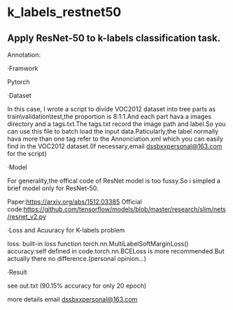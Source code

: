 # k_labels_restnet50
Apply ResNet-50 to k-labels classification task.
------------------------------------------------------------------------------------------------------------------------------------------
Annotation:

·Framwork

  Pytorch
  
·Dataset

  In this case, I wrote a script to divide VOC2012 dataset into tree parts as train\validation\test,the proportion is 8:1:1.And each part hava a images directory and a tags.txt.The tags.txt record the image path and label.So you can use this file to batch load the input data.Paticularly,the label normally hava more than one tag refer to the Annonciation.xml which you can easily find in the VOC2012 dataset.(If necessary,email dssbxxpersonal@163.com for the script) 
  
·Model

  For generality,the offical code of ResNet model is too fussy.So i simpled a brief model only for ResNet-50.
  
  Paper:https://arxiv.org/abs/1512.03385
  Official code:https://github.com/tensorflow/models/blob/master/research/slim/nets/resnet_v2.py
 
·Loss and Acuuracy for K-labels problem

  loss: built-in loss function torch.nn.MultiLabelSoftMarginLoss()
  accuracy:self defined in code.torch.nn.BCELoss is more recommended.But actually there no difference.(personal opinion...)
  
·Result

  see out.txt (90.15% accuracy for only 20 epoch)  
  
more details email dssbxxpersonal@163.com
